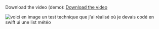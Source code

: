Download the video (demo):
[Download the video](https://github.com/haaaaakima/list-meteo-in-swift/raw/main/ScreenRecording_test.mp4)

![voici en image un test technique que j'ai réalisé 
où je devais codé en swift ui une list météo](./CaptureEcran1ListeVilles.webp)
